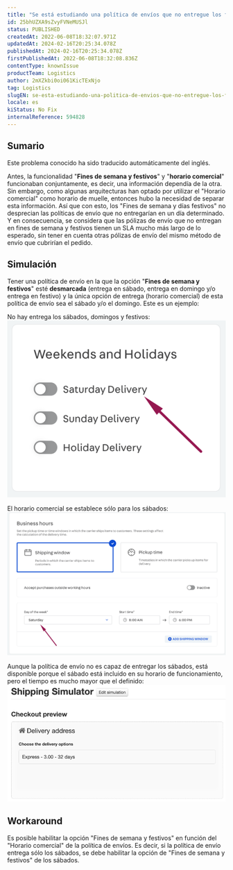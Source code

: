 ```yaml
---
title: "Se está estudiando una política de envíos que no entregue los fines de semana"
id: 25bhUZXA9sZvyFVNeMUSJl
status: PUBLISHED
createdAt: 2022-06-08T18:32:07.971Z
updatedAt: 2024-02-16T20:25:34.078Z
publishedAt: 2024-02-16T20:25:34.078Z
firstPublishedAt: 2022-06-08T18:32:08.836Z
contentType: knownIssue
productTeam: Logistics
author: 2mXZkbi0oi061KicTExNjo
tag: Logistics
slugEN: se-esta-estudiando-una-politica-de-envios-que-no-entregue-los-fines-de-semana
locale: es
kiStatus: No Fix
internalReference: 594828
---
```


## Sumario

<div class="alert alert-info">
  <p>Este problema conocido ha sido traducido automáticamente del inglés.</p>
</div>


Antes, la funcionalidad "**Fines de semana y festivos**" y "**horario comercial**" funcionaban conjuntamente, es decir, una información dependía de la otra.
Sin embargo, como algunas arquitecturas han optado por utilizar el "Horario comercial" como horario de muelle, entonces hubo la necesidad de separar esta información.
Así que con esto, los "Fines de semana y días festivos" no desprecian las políticas de envío que no entregarían en un día determinado. Y en consecuencia, se considera que las pólizas de envío que no entregan en fines de semana y festivos tienen un SLA mucho más largo de lo esperado, sin tener en cuenta otras pólizas de envío del mismo método de envío que cubrirían el pedido.



## Simulación


Tener una política de envío en la que la opción "**Fines de semana y festivos**" esté **desmarcada** (entrega en sábado, entrega en domingo y/o entrega en festivo) y la única opción de entrega (horario comercial) de esta política de envío sea el sábado y/o el domingo. Este es un ejemplo:

No hay entrega los sábados, domingos y festivos:
 ![](https://raw.githubusercontent.com/vtexdocs/help-center-content/refs/heads/main/docs/es/known-issues/Logistics/se-esta-estudiando-una-politica-de-envios-que-no-entregue-los-fines-de-semana_1.png)

El horario comercial se establece sólo para los sábados:
 ![](https://raw.githubusercontent.com/vtexdocs/help-center-content/refs/heads/main/docs/es/known-issues/Logistics/se-esta-estudiando-una-politica-de-envios-que-no-entregue-los-fines-de-semana_2.png)

Aunque la política de envío no es capaz de entregar los sábados, está disponible porque el sábado está incluido en su horario de funcionamiento, pero el tiempo es mucho mayor que el definido:
 ![](https://raw.githubusercontent.com/vtexdocs/help-center-content/refs/heads/main/docs/es/known-issues/Logistics/se-esta-estudiando-una-politica-de-envios-que-no-entregue-los-fines-de-semana_3.png)



## Workaround


Es posible habilitar la opción "Fines de semana y festivos" en función del "Horario comercial" de la política de envíos. Es decir, si la política de envío entrega sólo los sábados, se debe habilitar la opción de "Fines de semana y festivos" de los sábados.

